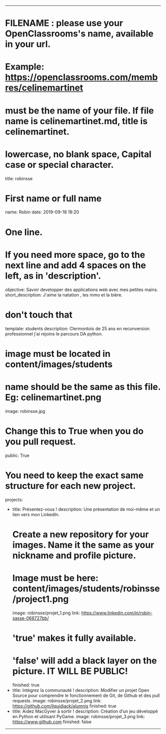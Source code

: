 ---

# FILENAME : please use your OpenClassrooms's name, available in your url.
# Example: https://openclassrooms.com/membres/celinemartinet
# must be the name of your file. If file name is celinemartinet.md, title is celinemartinet.
# lowercase, no blank space, Capital case or special character.
title: robinsse

# First name or full name
name: Robin
date: 2019-09-18 18:20

# One line.
# If you need more space, go to the next line and add 4 spaces on the left, as in 'description'.
objective: Savoir developper des applications web avec mes petites mains.
short_description: J'aime la natation , les mmo et la bière.

# don't touch that
template: students
description:
    Clermontois de 25 ans en reconversion professionnel j'ai rejoins le parcours DA python.

# image must be located in content/images/students
# name should be the same as this file. Eg: celinemartinet.png
image: robinsse.jpg

# Change this to True when you do you pull request.
public: True

# You need to keep the exact same structure for each new project.
projects:
  - title: Présentez-vous !
    description: Une présentation de moi-même et un lien vers mon LinkedIn.
    # Create a new repository for your images. Name it the same as your nickname and profile picture.
    # Image must be here: content/images/students/robinsse/project1.png
    image: robinsse/projet_1.png
    link: https://www.linkedin.com/in/robin-sasse-068727bb/
    # 'true' makes it fully available.
    # 'false' will add a black layer on the picture. IT WILL BE PUBLIC!
    finished: true
  - title: Intégrez la communauté !
    description: Modifier un projet Open Source pour comprendre le fonctionnement de Git, de Github et des pull requests. 
    image: robinsse/projet_2.png
    link: https://github.com/liquidjack/alumnis
    finished: true
  - title: Aidez MacGyver à sortir !
    description: Création d’un jeu développé en Python et utilisant PyGame.
    image: robinsse/projet_3.png
    link: https://www.github.com
    finished: false
---